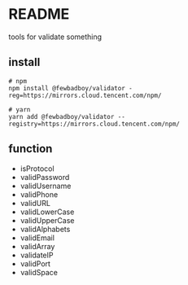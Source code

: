 # README

tools for validate something

## install

```shell
# npm
npm install @fewbadboy/validator -reg=https://mirrors.cloud.tencent.com/npm/

# yarn
yarn add @fewbadboy/validator --registry=https://mirrors.cloud.tencent.com/npm/
```

## function

- isProtocol
- validPassword
- validUsername
- validPhone
- validURL
- validLowerCase
- validUpperCase
- validAlphabets
- validEmail
- validArray
- validateIP
- validPort
- validSpace
